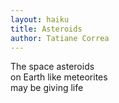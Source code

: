 ```yaml
---
layout: haiku
title: Asteroids
author: Tatiane Correa
---
```


The space asteroids<br>
on Earth like meteorites<br>
may be giving life<br>
